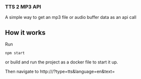 ### TTS 2 MP3 API

A simple way to get an mp3 file or audio buffer data as an api call

## How it works

Run

```
npm start
```

or build and run the project as a docker file to start it up.

Then navigate to http://<URL>/?type=tts&language=en&text=<TEXT>